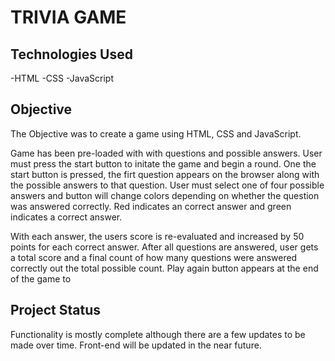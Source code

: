 # TRIVIA GAME


## Technologies Used

-HTML
-CSS
-JavaScript

## Objective

The Objective was to create a game using HTML, CSS and JavaScript.

Game has been pre-loaded with with questions and possible answers.  User must press the start button to initate the game and begin a round.  One the start button is pressed, the firt question appears on the browser along with the possible answers to that question.  User must select one of four possible answers and button will change colors depending on whether the question was answered correctly.  Red indicates an correct answer and green indicates a correct answer.  

With each answer, the users score is re-evaluated and increased by 50 points for each correct answer.  After all questions are answered, user gets a total score and a final count of how many questions were answered correctly out the total possible count.  Play again  button appears at the end of the game to 


## Project Status

Functionality is mostly complete although there are a few updates to be made over time.  Front-end will be updated in the near future.



